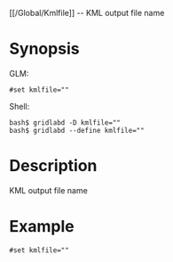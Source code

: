 [[/Global/Kmlfile]] -- KML output file name

# Synopsis
GLM:
~~~
#set kmlfile=""
~~~
Shell:
~~~
bash$ gridlabd -D kmlfile=""
bash$ gridlabd --define kmlfile=""
~~~

# Description

KML output file name

# Example

~~~
#set kmlfile=""
~~~
